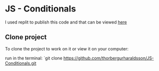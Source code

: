 # JS - Conditionals

I used replit to publish this code and that can be viewed [here](https://replit.com/@thorbergurharal/JS-Conditionals)

## Clone project

To clone the project to work on it or view it on your computer:

run in the terminal: `git clone https://github.com/thorbergurharaldsson/JS-Conditionals.git
